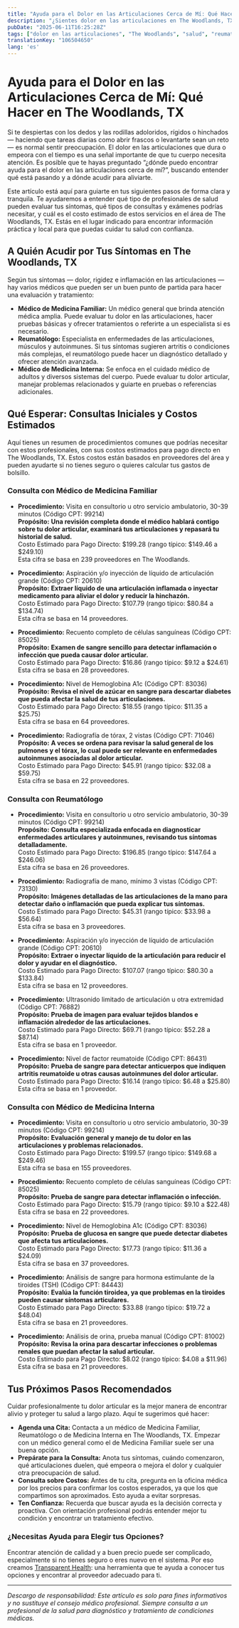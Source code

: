 ```yaml
---
title: "Ayuda para el Dolor en las Articulaciones Cerca de Mí: Qué Hacer en The Woodlands, TX"
description: "¿Sientes dolor en las articulaciones en The Woodlands, TX? Aprende a quién acudir, qué esperar y los costos estimados del cuidado cerca de ti."
pubDate: "2025-06-11T16:25:28Z"
tags: ["dolor en las articulaciones", "The Woodlands", "salud", "reumatología", "medicina familiar", "medicina interna", "costos médicos"]
translationKey: "106504650"
lang: 'es'
---
```


# Ayuda para el Dolor en las Articulaciones Cerca de Mí: Qué Hacer en The Woodlands, TX

Si te despiertas con los dedos y las rodillas adoloridos, rígidos o hinchados — haciendo que tareas diarias como abrir frascos o levantarte sean un reto — es normal sentir preocupación. El dolor en las articulaciones que dura o empeora con el tiempo es una señal importante de que tu cuerpo necesita atención. Es posible que te hayas preguntado “¿dónde puedo encontrar ayuda para el dolor en las articulaciones cerca de mí?”, buscando entender qué está pasando y a dónde acudir para aliviarte.

Este artículo está aquí para guiarte en tus siguientes pasos de forma clara y tranquila. Te ayudaremos a entender qué tipo de profesionales de salud pueden evaluar tus síntomas, qué tipos de consultas y exámenes podrías necesitar, y cuál es el costo estimado de estos servicios en el área de The Woodlands, TX. Estás en el lugar indicado para encontrar información práctica y local para que puedas cuidar tu salud con confianza.

## A Quién Acudir por Tus Síntomas en The Woodlands, TX

Según tus síntomas — dolor, rigidez e inflamación en las articulaciones — hay varios médicos que pueden ser un buen punto de partida para hacer una evaluación y tratamiento:

- **Médico de Medicina Familiar:** Un médico general que brinda atención médica amplia. Puede evaluar tu dolor en las articulaciones, hacer pruebas básicas y ofrecer tratamientos o referirte a un especialista si es necesario.
- **Reumatólogo:** Especialista en enfermedades de las articulaciones, músculos y autoinmunes. Si tus síntomas sugieren artritis o condiciones más complejas, el reumatólogo puede hacer un diagnóstico detallado y ofrecer atención avanzada.
- **Médico de Medicina Interna:** Se enfoca en el cuidado médico de adultos y diversos sistemas del cuerpo. Puede evaluar tu dolor articular, manejar problemas relacionados y guiarte en pruebas o referencias adicionales.

## Qué Esperar: Consultas Iniciales y Costos Estimados

Aquí tienes un resumen de procedimientos comunes que podrías necesitar con estos profesionales, con sus costos estimados para pago directo en The Woodlands, TX. Estos costos están basados en proveedores del área y pueden ayudarte si no tienes seguro o quieres calcular tus gastos de bolsillo.

### Consulta con Médico de Medicina Familiar

- **Procedimiento:** Visita en consultorio u otro servicio ambulatorio, 30-39 minutos (Código CPT: 99214)  
  **Propósito:** **Una revisión completa donde el médico hablará contigo sobre tu dolor articular, examinará tus articulaciones y repasará tu historial de salud.**  
  Costo Estimado para Pago Directo: $199.28 (rango típico: $149.46 a $249.10)  
  Esta cifra se basa en 239 proveedores en The Woodlands.

- **Procedimiento:** Aspiración y/o inyección de líquido de articulación grande (Código CPT: 20610)  
  **Propósito:** **Extraer líquido de una articulación inflamada o inyectar medicamento para aliviar el dolor y reducir la hinchazón.**  
  Costo Estimado para Pago Directo: $107.79 (rango típico: $80.84 a $134.74)  
  Esta cifra se basa en 14 proveedores.

- **Procedimiento:** Recuento completo de células sanguíneas (Código CPT: 85025)  
  **Propósito:** **Examen de sangre sencillo para detectar inflamación o infección que pueda causar dolor articular.**  
  Costo Estimado para Pago Directo: $16.86 (rango típico: $9.12 a $24.61)  
  Esta cifra se basa en 28 proveedores.

- **Procedimiento:** Nivel de Hemoglobina A1c (Código CPT: 83036)  
  **Propósito:** **Revisa el nivel de azúcar en sangre para descartar diabetes que pueda afectar la salud de tus articulaciones.**  
  Costo Estimado para Pago Directo: $18.55 (rango típico: $11.35 a $25.75)  
  Esta cifra se basa en 64 proveedores.

- **Procedimiento:** Radiografía de tórax, 2 vistas (Código CPT: 71046)  
  **Propósito:** **A veces se ordena para revisar la salud general de los pulmones y el tórax, lo cual puede ser relevante en enfermedades autoinmunes asociadas al dolor articular.**  
  Costo Estimado para Pago Directo: $45.91 (rango típico: $32.08 a $59.75)  
  Esta cifra se basa en 22 proveedores.

### Consulta con Reumatólogo

- **Procedimiento:** Visita en consultorio u otro servicio ambulatorio, 30-39 minutos (Código CPT: 99214)  
  **Propósito:** **Consulta especializada enfocada en diagnosticar enfermedades articulares y autoinmunes, revisando tus síntomas detalladamente.**  
  Costo Estimado para Pago Directo: $196.85 (rango típico: $147.64 a $246.06)  
  Esta cifra se basa en 26 proveedores.

- **Procedimiento:** Radiografía de mano, mínimo 3 vistas (Código CPT: 73130)  
  **Propósito:** **Imágenes detalladas de las articulaciones de la mano para detectar daño o inflamación que pueda explicar tus síntomas.**  
  Costo Estimado para Pago Directo: $45.31 (rango típico: $33.98 a $56.64)  
  Esta cifra se basa en 3 proveedores.

- **Procedimiento:** Aspiración y/o inyección de líquido de articulación grande (Código CPT: 20610)  
  **Propósito:** **Extraer o inyectar líquido de la articulación para reducir el dolor y ayudar en el diagnóstico.**  
  Costo Estimado para Pago Directo: $107.07 (rango típico: $80.30 a $133.84)  
  Esta cifra se basa en 12 proveedores.

- **Procedimiento:** Ultrasonido limitado de articulación u otra extremidad (Código CPT: 76882)  
  **Propósito:** **Prueba de imagen para evaluar tejidos blandos e inflamación alrededor de las articulaciones.**  
  Costo Estimado para Pago Directo: $69.71 (rango típico: $52.28 a $87.14)  
  Esta cifra se basa en 1 proveedor.

- **Procedimiento:** Nivel de factor reumatoide (Código CPT: 86431)  
  **Propósito:** **Prueba de sangre para detectar anticuerpos que indiquen artritis reumatoide u otras causas autoinmunes del dolor articular.**  
  Costo Estimado para Pago Directo: $16.14 (rango típico: $6.48 a $25.80)  
  Esta cifra se basa en 1 proveedor.

### Consulta con Médico de Medicina Interna

- **Procedimiento:** Visita en consultorio u otro servicio ambulatorio, 30-39 minutos (Código CPT: 99214)  
  **Propósito:** **Evaluación general y manejo de tu dolor en las articulaciones y problemas relacionados.**  
  Costo Estimado para Pago Directo: $199.57 (rango típico: $149.68 a $249.46)  
  Esta cifra se basa en 155 proveedores.

- **Procedimiento:** Recuento completo de células sanguíneas (Código CPT: 85025)  
  **Propósito:** **Prueba de sangre para detectar inflamación o infección.**  
  Costo Estimado para Pago Directo: $15.79 (rango típico: $9.10 a $22.48)  
  Esta cifra se basa en 22 proveedores.

- **Procedimiento:** Nivel de Hemoglobina A1c (Código CPT: 83036)  
  **Propósito:** **Prueba de glucosa en sangre que puede detectar diabetes que afecta tus articulaciones.**  
  Costo Estimado para Pago Directo: $17.73 (rango típico: $11.36 a $24.09)  
  Esta cifra se basa en 37 proveedores.

- **Procedimiento:** Análisis de sangre para hormona estimulante de la tiroides (TSH) (Código CPT: 84443)  
  **Propósito:** **Evalúa la función tiroidea, ya que problemas en la tiroides pueden causar síntomas articulares.**  
  Costo Estimado para Pago Directo: $33.88 (rango típico: $19.72 a $48.04)  
  Esta cifra se basa en 21 proveedores.

- **Procedimiento:** Análisis de orina, prueba manual (Código CPT: 81002)  
  **Propósito:** **Revisa la orina para descartar infecciones o problemas renales que puedan afectar la salud articular.**  
  Costo Estimado para Pago Directo: $8.02 (rango típico: $4.08 a $11.96)  
  Esta cifra se basa en 21 proveedores.

## Tus Próximos Pasos Recomendados

Cuidar profesionalmente tu dolor articular es la mejor manera de encontrar alivio y proteger tu salud a largo plazo. Aquí te sugerimos qué hacer:

- **Agenda una Cita:** Contacta a un médico de Medicina Familiar, Reumatólogo o de Medicina Interna en The Woodlands, TX. Empezar con un médico general como el de Medicina Familiar suele ser una buena opción.
- **Prepárate para la Consulta:** Anota tus síntomas, cuándo comenzaron, qué articulaciones duelen, qué empeora o mejora el dolor y cualquier otra preocupación de salud.
- **Consulta sobre Costos:** Antes de tu cita, pregunta en la oficina médica por los precios para confirmar los costos esperados, ya que los que compartimos son aproximados. Esto ayuda a evitar sorpresas.
- **Ten Confianza:** Recuerda que buscar ayuda es la decisión correcta y proactiva. Con orientación profesional podrás entender mejor tu condición y encontrar un tratamiento efectivo.

### ¿Necesitas Ayuda para Elegir tus Opciones?

Encontrar atención de calidad y a buen precio puede ser complicado, especialmente si no tienes seguro o eres nuevo en el sistema. Por eso creamos [Transparent Health](https://transparenthealth.ai): una herramienta que te ayuda a conocer tus opciones y encontrar al proveedor adecuado para ti.

---

*Descargo de responsabilidad: Este artículo es solo para fines informativos y no sustituye el consejo médico profesional. Siempre consulta a un profesional de la salud para diagnóstico y tratamiento de condiciones médicas.*